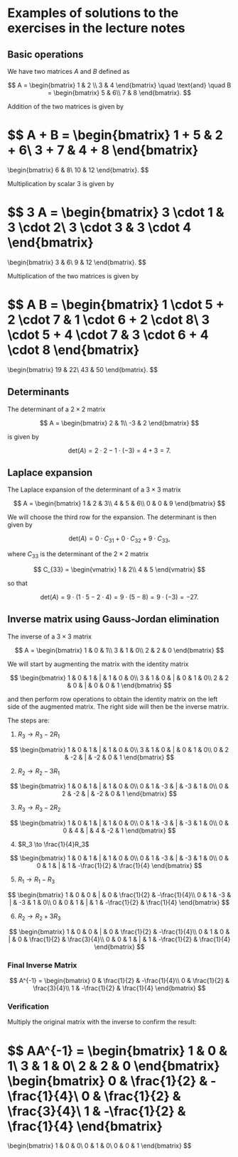 # Examples of solutions to the exercises in the lecture notes

## Basic operations

We have two matrices $A$ and $B$ defined as


$$
A = 
\begin{bmatrix}
1 & 2 
\\ 
3 & 4 
\end{bmatrix}
\quad
\text{and}
\quad
B =
\begin{bmatrix}
5 & 6\\
7 & 8
\end{bmatrix}.
$$

Addition of the two matrices is given by

$$
A + B =
\begin{bmatrix}
1 + 5 & 2 + 6\\
3 + 7 & 4 + 8
\end{bmatrix}
=
\begin{bmatrix}
6 & 8\\
10 & 12
\end{bmatrix}.
$$

Multiplication by scalar $3$ is given by

$$
3 A =
\begin{bmatrix}
3 \cdot 1 & 3 \cdot 2\\
3 \cdot 3 & 3 \cdot 4
\end{bmatrix}
=
\begin{bmatrix}
3 & 6\\
9 & 12
\end{bmatrix}.
$$

Multiplication of the two matrices is given by

$$
A B =
\begin{bmatrix}
1 \cdot 5 + 2 \cdot 7 & 1 \cdot 6 + 2 \cdot 8\\
3 \cdot 5 + 4 \cdot 7 & 3 \cdot 6 + 4 \cdot 8
\end{bmatrix}
=
\begin{bmatrix}
19 & 22\\
43 & 50
\end{bmatrix}.
$$

## Determinants

The determinant of a $2 \times 2$ matrix

$$
A =
\begin{bmatrix}
2 & 1\\
-3 & 2
\end{bmatrix}
$$

is given by

$$
\text{det}(A) = 2 \cdot 2 - 1 \cdot (-3) = 4 + 3 = 7.
$$

## Laplace expansion

The Laplace expansion of the determinant of a $3 \times 3$ matrix

$$
A =
\begin{bmatrix}
1 & 2 & 3\\
4 & 5 & 6\\
0 & 0 & 9
\end{bmatrix}
$$

We will choose the third row for the expansion. The determinant is then given by

$$
\text{det}(A) = 0 \cdot C_{31} + 0 \cdot C_{32} + 9 \cdot C_{33},
$$

where $C_{33}$ is the determinant of the $2 \times 2$ matrix

$$
C_{33} =
\begin{vmatrix}
1 & 2\\
4 & 5
\end{vmatrix}
$$

so that

$$
\text{det}(A) = 9 \cdot (1 \cdot 5 - 2 \cdot 4) = 9 \cdot (5 - 8) = 9 \cdot (-3) = -27.
$$

## Inverse matrix using Gauss-Jordan elimination

The inverse of a $3 \times 3$ matrix

$$
A =
\begin{bmatrix}
1 & 0 & 1\\
3 & 1 & 0\\
2 & 2 & 0
\end{bmatrix}
$$

We will start by augmenting the matrix with the identity matrix

$$
\begin{bmatrix}
1 & 0 & 1 & | & 1 & 0 & 0\\
3 & 1 & 0 & | & 0 & 1 & 0\\
2 & 2 & 0 & | & 0 & 0 & 1
\end{bmatrix}
$$

and then perform row operations to obtain the identity matrix on the left side of the augmented matrix. The right side will then be the inverse matrix.

The steps are:

1. $R_3 \to R_3 - 2R_1$

$$
\begin{bmatrix}
1 & 0 & 1 & | & 1 & 0 & 0\\
3 & 1 & 0 & | & 0 & 1 & 0\\
0 & 2 & -2 & | & -2 & 0 & 1
\end{bmatrix}
$$

2. $R_2 \to R_2 - 3R_1$

$$
\begin{bmatrix}
1 & 0 & 1 & | & 1 & 0 & 0\\
0 & 1 & -3 & | & -3 & 1 & 0\\
0 & 2 & -2 & | & -2 & 0 & 1
\end{bmatrix}
$$

3. $R_3 \to R_3 - 2R_2$

$$
\begin{bmatrix}
1 & 0 & 1 & | & 1 & 0 & 0\\
0 & 1 & -3 & | & -3 & 1 & 0\\
0 & 0 & 4 & | & 4 & -2 & 1
\end{bmatrix}
$$

4. $R_3 \to \frac{1}{4}R_3$

$$
\begin{bmatrix}
1 & 0 & 1 & | & 1 & 0 & 0\\
0 & 1 & -3 & | & -3 & 1 & 0\\
0 & 0 & 1 & | & 1 & -\frac{1}{2} & \frac{1}{4}
\end{bmatrix}
$$

5. $R_1 \to R_1 - R_3$

$$
\begin{bmatrix}
1 & 0 & 0 & | & 0 & \frac{1}{2} & -\frac{1}{4}\\
0 & 1 & -3 & | & -3 & 1 & 0\\
0 & 0 & 1 & | & 1 & -\frac{1}{2} & \frac{1}{4}
\end{bmatrix}
$$

6. $R_2 \to R_2 + 3R_3$

$$
\begin{bmatrix}
1 & 0 & 0 & | & 0 & \frac{1}{2} & -\frac{1}{4}\\
0 & 1 & 0 & | & 0 & \frac{1}{2} & \frac{3}{4}\\
0 & 0 & 1 & | & 1 & -\frac{1}{2} & \frac{1}{4}
\end{bmatrix}
$$

### Final Inverse Matrix

$$
A^{-1} =
\begin{bmatrix}
0 & \frac{1}{2} & -\frac{1}{4}\\
0 & \frac{1}{2} & \frac{3}{4}\\
1 & -\frac{1}{2} & \frac{1}{4}
\end{bmatrix}
$$

### Verification

Multiply the original matrix with the inverse to confirm the result:

$$
AA^{-1} =
\begin{bmatrix}
1 & 0 & 1\\
3 & 1 & 0\\
2 & 2 & 0
\end{bmatrix}
\begin{bmatrix}
0 & \frac{1}{2} & -\frac{1}{4}\\
0 & \frac{1}{2} & \frac{3}{4}\\
1 & -\frac{1}{2} & \frac{1}{4}
\end{bmatrix}
=
\begin{bmatrix}
1 & 0 & 0\\
0 & 1 & 0\\
0 & 0 & 1
\end{bmatrix}
$$
